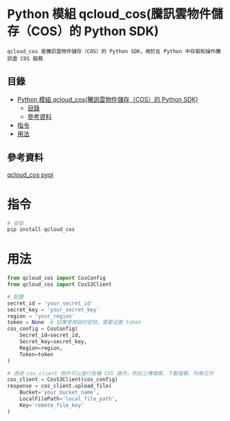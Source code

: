 # Python 模組 qcloud_cos(騰訊雲物件儲存（COS）的 Python SDK)

```
qcloud_cos 是騰訊雲物件儲存（COS）的 Python SDK，用於在 Python 中存取和操作騰訊雲 COS 服務
```

## 目錄

- [Python 模組 qcloud\_cos(騰訊雲物件儲存（COS）的 Python SDK)](#python-模組-qcloud_cos騰訊雲物件儲存cos的-python-sdk)
  - [目錄](#目錄)
  - [參考資料](#參考資料)
- [指令](#指令)
- [用法](#用法)

## 參考資料

[qcloud_cos pypi](https://pypi.org/project/qcloud_cos/)

# 指令

```bash
# 安裝
pip install qcloud_cos
```

# 用法

```Python
from qcloud_cos import CosConfig
from qcloud_cos import CosS3Client

# 配置
secret_id = 'your_secret_id'
secret_key = 'your_secret_key'
region = 'your_region'
token = None  # 如果使用临时密钥，需要设置 token
cos_config = CosConfig(
    Secret_id=secret_id,
    Secret_key=secret_key,
    Region=region,
    Token=token
)

# 透過 cos_client 物件可以進行各種 COS 操作，例如上傳檔案、下載檔案、列舉文件
cos_client = CosS3Client(cos_config)
response = cos_client.upload_file(
    Bucket='your_bucket_name',
    LocalFilePath='local_file_path',
    Key='remote_file_key'
)
```
